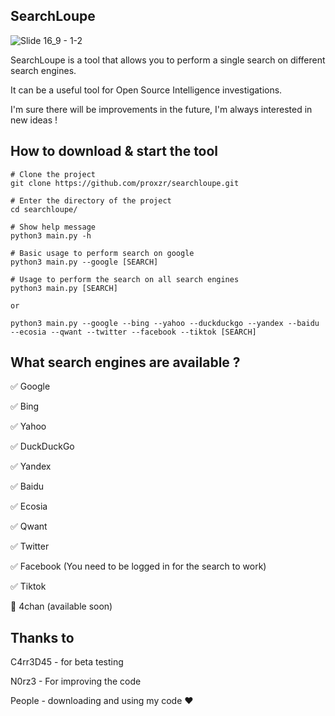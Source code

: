 

## SearchLoupe




![Slide 16_9 - 1-2](https://github.com/proxzr/searchloupe/assets/152530696/0943f0c3-bcd8-49a0-90aa-f94baa10919d)


SearchLoupe is a tool that allows you to perform a single search on different search engines.

It can be a useful tool for Open Source Intelligence investigations. 

I'm sure there will be improvements in the future, I'm always interested in new ideas !

## How to download & start the tool

```shell
# Clone the project
git clone https://github.com/proxzr/searchloupe.git

# Enter the directory of the project
cd searchloupe/

# Show help message
python3 main.py -h

# Basic usage to perform search on google
python3 main.py --google [SEARCH]

# Usage to perform the search on all search engines
python3 main.py [SEARCH]

or

python3 main.py --google --bing --yahoo --duckduckgo --yandex --baidu --ecosia --qwant --twitter --facebook --tiktok [SEARCH]
```



## What search engines are available ?

✅ Google 


✅ Bing


✅ Yahoo 


✅ DuckDuckGo 


✅ Yandex 


✅ Baidu 


✅ Ecosia 


✅ Qwant 


✅ Twitter 


✅ Facebook (You need to be logged in for the search to work)


✅ Tiktok


🛑 4chan (available soon)

## Thanks to

C4rr3D45 - for beta testing 

N0rz3 - For improving the code

People - downloading and using my code ❤️
